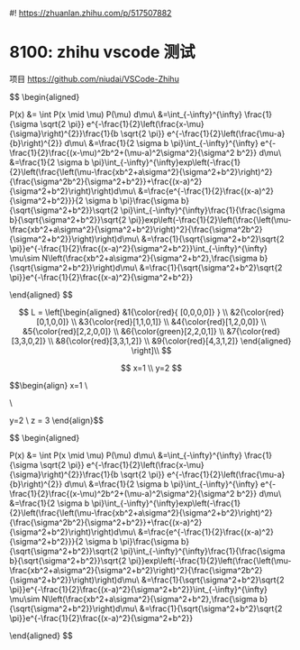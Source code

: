 #! https://zhuanlan.zhihu.com/p/517507882
# 8100: zhihu vscode 测试

项目 <https://github.com/niudai/VSCode-Zhihu>



$$
\begin{aligned}

P(x) &= \int P(x \mid \mu) P(\mu) d\mu\\
&=\int_{-\infty}^{\infty} \frac{1}{\sigma \sqrt{2 \pi}} e^{-\frac{1}{2}\left(\frac{x-\mu}{\sigma}\right)^{2}}\frac{1}{b \sqrt{2 \pi}} e^{-\frac{1}{2}\left(\frac{\mu-a}{b}\right)^{2}} d\mu\\
&=\frac{1}{2 \sigma b \pi}\int_{-\infty}^{\infty} e^{-\frac{1}{2}\frac{(x-\mu)^2b^2+(\mu-a)^2\sigma^2}{\sigma^2 b^2}} d\mu\\
&=\frac{1}{2 \sigma b \pi}\int_{-\infty}^{\infty}exp\left(-\frac{1}{2}\left(\frac{\left(\mu-\frac{xb^2+a\sigma^2}{\sigma^2+b^2}\right)^2}{\frac{\sigma^2b^2}{\sigma^2+b^2}}+\frac{(x-a)^2}{\sigma^2+b^2}\right)\right)d\mu\\
&=\frac{e^{-\frac{1}{2}\frac{(x-a)^2}{\sigma^2+b^2}}}{2 \sigma b \pi}\frac{\sigma b}{\sqrt{\sigma^2+b^2}}\sqrt{2 \pi}\int_{-\infty}^{\infty}\frac{1}{\frac{\sigma b}{\sqrt{\sigma^2+b^2}}\sqrt{2 \pi}}exp\left(-\frac{1}{2}\left(\frac{\left(\mu-\frac{xb^2+a\sigma^2}{\sigma^2+b^2}\right)^2}{\frac{\sigma^2b^2}{\sigma^2+b^2}}\right)\right)d\mu\\
&=\frac{1}{\sqrt{\sigma^2+b^2}\sqrt{2 \pi}}e^{-\frac{1}{2}\frac{(x-a)^2}{\sigma^2+b^2}}\int_{-\infty}^{\infty} \mu\sim N\left(\frac{xb^2+a\sigma^2}{\sigma^2+b^2},\frac{\sigma b}{\sqrt{\sigma^2+b^2}}\right)d\mu\\
&=\frac{1}{\sqrt{\sigma^2+b^2}\sqrt{2 \pi}}e^{-\frac{1}{2}\frac{(x-a)^2}{\sigma^2+b^2}}

\end{aligned}
$$

$$
L = \left[\begin{aligned} 
    &1{\color{red}{ [0,0,0,0]} }  \\
    &2{\color{red}[0,1,0,0]} \\
    &3{\color{red}[1,1,0,1]} \\ 
    &4{\color{red}[1,2,0,0]} \\
    &5{\color{red}[2,2,0,0]} \\
    &6{\color{green}[2,2,0,1]} \\
    &7{\color{red}[3,3,0,2]} \\ 
    &8{\color{red}[3,3,1,2]} \\
    &9{\color{red}[4,3,1,2]} 
    \end{aligned}
    \right]\\
$$

$$
x=1 \\
y=2
$$

$$\begin{align}
x=1 \\

\\

y=2
 \\
z = 3
\end{align}$$

$$
\begin{aligned}

P(x) &= \int P(x \mid \mu) P(\mu) d\mu\\
&=\int_{-\infty}^{\infty} \frac{1}{\sigma \sqrt{2 \pi}} e^{-\frac{1}{2}\left(\frac{x-\mu}{\sigma}\right)^{2}}\frac{1}{b \sqrt{2 \pi}} e^{-\frac{1}{2}\left(\frac{\mu-a}{b}\right)^{2}} d\mu\\
&=\frac{1}{2 \sigma b \pi}\int_{-\infty}^{\infty} e^{-\frac{1}{2}\frac{(x-\mu)^2b^2+(\mu-a)^2\sigma^2}{\sigma^2 b^2}} d\mu\\
&=\frac{1}{2 \sigma b \pi}\int_{-\infty}^{\infty}exp\left(-\frac{1}{2}\left(\frac{\left(\mu-\frac{xb^2+a\sigma^2}{\sigma^2+b^2}\right)^2}{\frac{\sigma^2b^2}{\sigma^2+b^2}}+\frac{(x-a)^2}{\sigma^2+b^2}\right)\right)d\mu\\
&=\frac{e^{-\frac{1}{2}\frac{(x-a)^2}{\sigma^2+b^2}}}{2 \sigma b \pi}\frac{\sigma b}{\sqrt{\sigma^2+b^2}}\sqrt{2 \pi}\int_{-\infty}^{\infty}\frac{1}{\frac{\sigma b}{\sqrt{\sigma^2+b^2}}\sqrt{2 \pi}}exp\left(-\frac{1}{2}\left(\frac{\left(\mu-\frac{xb^2+a\sigma^2}{\sigma^2+b^2}\right)^2}{\frac{\sigma^2b^2}{\sigma^2+b^2}}\right)\right)d\mu\\
&=\frac{1}{\sqrt{\sigma^2+b^2}\sqrt{2 \pi}}e^{-\frac{1}{2}\frac{(x-a)^2}{\sigma^2+b^2}}\int_{-\infty}^{\infty} \mu\sim N\left(\frac{xb^2+a\sigma^2}{\sigma^2+b^2},\frac{\sigma b}{\sqrt{\sigma^2+b^2}}\right)d\mu\\
&=\frac{1}{\sqrt{\sigma^2+b^2}\sqrt{2 \pi}}e^{-\frac{1}{2}\frac{(x-a)^2}{\sigma^2+b^2}}

\end{aligned}
$$
